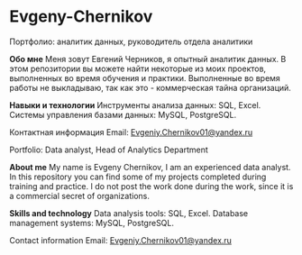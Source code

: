 # Evgeny-Chernikov
Портфолио: аналитик данных, руководитель отдела аналитики

**Обо мне**
Меня зовут Евгений Черников, я опытный аналитик данных. В этом репозитории вы можете найти некоторые из моих проектов, выполненных во время обучения и практики.
Выполненные во время работы не выкладываю, так как это - коммерческая тайна организаций.

**Навыки и технологии**
Инструменты анализа данных: SQL, Excel.
Системы управления базами данных: MySQL, PostgreSQL.

Контактная информация
Email: Evgeniy.Chernikov01@yandex.ru


Portfolio: Data analyst, Head of Analytics Department

**About me**
My name is Evgeny Chernikov, I am an experienced data analyst. In this repository you can find some of my projects completed during training and practice.
I do not post the work done during the work, since it is a commercial secret of organizations.

**Skills and technology**
Data analysis tools: SQL, Excel.
Database management systems: MySQL, PostgreSQL.

Contact information
Email: Evgeniy.Chernikov01@yandex.ru
